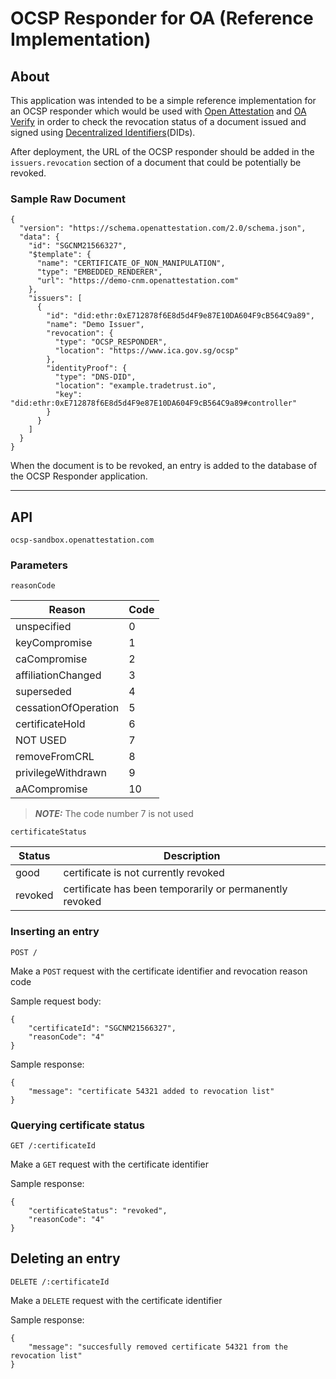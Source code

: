 # OCSP Responder for OA (Reference Implementation)

## About

This application was intended to be a simple reference implementation for an OCSP responder which would be used with [Open Attestation](https://www.npmjs.com/package/@govtechsg/open-attestation) and [OA Verify](https://www.npmjs.com/package/@govtechsg/oa-verify) in order to check the revocation status of a document issued and signed using [Decentralized Identifiers](https://www.openattestation.com/docs/appendix/glossary#did)(DIDs).

After deployment, the URL of the OCSP responder should be added in the `issuers.revocation` section of a document that could be potentially be revoked.

### Sample Raw Document

```
{
  "version": "https://schema.openattestation.com/2.0/schema.json",
  "data": {
    "id": "SGCNM21566327",
    "$template": {
      "name": "CERTIFICATE_OF_NON_MANIPULATION",
      "type": "EMBEDDED_RENDERER",
      "url": "https://demo-cnm.openattestation.com"
    },
    "issuers": [
      {
        "id": "did:ethr:0xE712878f6E8d5d4F9e87E10DA604F9cB564C9a89",
        "name": "Demo Issuer",
        "revocation": {
          "type": "OCSP_RESPONDER",
          "location": "https://www.ica.gov.sg/ocsp"
        },
        "identityProof": {
          "type": "DNS-DID",
          "location": "example.tradetrust.io",
          "key": "did:ethr:0xE712878f6E8d5d4F9e87E10DA604F9cB564C9a89#controller"
        }
      }
    ]
  }
}
```

When the document is to be revoked, an entry is added to the database of the OCSP Responder application.

---

## API

`ocsp-sandbox.openattestation.com`

### Parameters

`reasonCode`

| Reason               | Code |
| -------------------- | ---- |
| unspecified          | 0    |
| keyCompromise        | 1    |
| caCompromise         | 2    |
| affiliationChanged   | 3    |
| superseded           | 4    |
| cessationOfOperation | 5    |
| certificateHold      | 6    |
| NOT USED             | 7    |
| removeFromCRL        | 8    |
| privilegeWithdrawn   | 9    |
| aACompromise         | 10   |

> **_NOTE:_** The code number 7 is not used

`certificateStatus`

| Status  | Description                                             |
| ------- | ------------------------------------------------------- |
| good    | certificate is not currently revoked                    |
| revoked | certificate has been temporarily or permanently revoked |

### Inserting an entry

`POST /`

Make a `POST` request with the certificate identifier and revocation reason code

Sample request body:

```
{
    "certificateId": "SGCNM21566327",
    "reasonCode": "4"
}
```

Sample response:

```
{
    "message": "certificate 54321 added to revocation list"
}
```

### Querying certificate status

`GET /:certificateId`

Make a `GET` request with the certificate identifier

Sample response:

```
{
    "certificateStatus": "revoked",
    "reasonCode": "4"
}
```

## Deleting an entry

`DELETE /:certificateId`

Make a `DELETE` request with the certificate identifier

Sample response:

```
{
    "message": "succesfully removed certificate 54321 from the revocation list"
}
```
